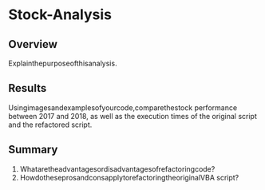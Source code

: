 # Stock-Analysis

## Overview
  
  Explainthepurposeofthisanalysis.

## Results

  Usingimagesandexamplesofyourcode,comparethestock performance between 2017 and 2018, as well as the execution    times of the original script and the refactored script.
  
## Summary

  1. Whataretheadvantagesordisadvantagesofrefactoringcode?
  2. HowdotheseprosandconsapplytorefactoringtheoriginalVBA script?

